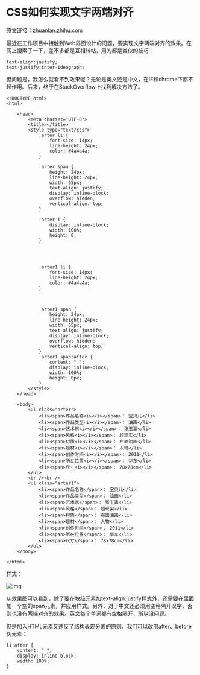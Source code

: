 # CSS如何实现文字两端对齐

原文链接：[zhuanlan.zhihu.com](https://link.juejin.im/?target=https%3A%2F%2Fzhuanlan.zhihu.com%2Fp%2F32354083)

最近在工作项目中接触到Web界面设计的问题，要实现文字两端对齐的效果。在网上搜索了一下，差不多都是互相转帖，用的都是类似的技巧：

```
text-align:justify;
text-justify:inter-ideograph;
```

但问题是，我怎么就看不到效果呢？无论是英文还是中文，在IE和chrome下都不起作用。后来，终于在StackOverflow上找到解决方法了。

```
<!DOCTYPE html>
<html>

	<head>
		<meta charset="UTF-8">
		<title></title>
		<style type="text/css">
			.arter li {
				font-size: 14px;
				line-height: 24px;
				color: #4a4a4a;
			}
			
			.arter span {
				height: 24px;
				line-height: 24px;
				width: 65px;
				text-align: justify;
				display: inline-block;
				overflow: hidden;
				vertical-align: top;
			}
			
			.arter i {
				display: inline-block;
				width: 100%;
				height: 0;
			}
			
			
			
			
			.arter1 li {
				font-size: 14px;
				line-height: 24px;
				color: #4a4a4a;
			}
			
			
			
			.arter1 span {
				height: 24px;
				line-height: 24px;
				width: 65px;
				text-align: justify;
				display: inline-block;
				overflow: hidden;
				vertical-align: top;
			}
			.arter1 span:after {
				content: " ";
				display: inline-block;
				width: 100%;
				height: 0px;
			}
		</style>
	</head>

	<body>
		<ul class="arter">
			<li><span>作品名称<i></i></span>： 宝贝儿</li>
			<li><span>作品类型<i></i></span>： 油画</li>
			<li><span>艺术家<i></i></span>： 张玉瀛</li>
			<li><span>风格<i></i></span>： 超现实</li>
			<li><span>材质<i></i></span>： 布面油画</li>
			<li><span>题材<i></i></span>： 人物</li>
			<li><span>创作时间<i></i></span>： 2011</li>
			<li><span>所在位置<i></i></span>： 华东</li>
			<li><span>尺寸<i></i></span>： 78x78cm</li>
		</ul>
        <br /><br />
		<ul class="arter1">
			<li><span>作品名称</span>： 宝贝儿</li>
			<li><span>作品类型</span>： 油画</li>
			<li><span>艺术家</span>： 张玉瀛</li>
			<li><span>风格</span>： 超现实</li>
			<li><span>材质</span>： 布面油画</li>
			<li><span>题材</span>： 人物</li>
			<li><span>创作时间</span>： 2011</li>
			<li><span>所在位置</span>： 华东</li>
			<li><span>尺寸</span>： 78x78cm</li>
		</ul>
	</body>

</html>
```

样式：

![img](https://user-gold-cdn.xitu.io/2018/1/1/160b0ec627cb4ba6?imageView2/0/w/1280/h/960/format/webp/ignore-error/1)

从效果图可以看到，除了要在块级元素加text-align:justify样式外，还需要在里面加一个空的span元素，并应用样式。另外，对于中文还必须用空格隔开汉字，否则也没有两端对齐的效果。英文每个单词都有空格隔开，所以没问题。

但是加入HTML元素又违反了结构表现分离的原则，我们可以改用after、before伪元素：

```
li:after {
    content: " ";
    display: inline-block;
    width: 100%;
}
```